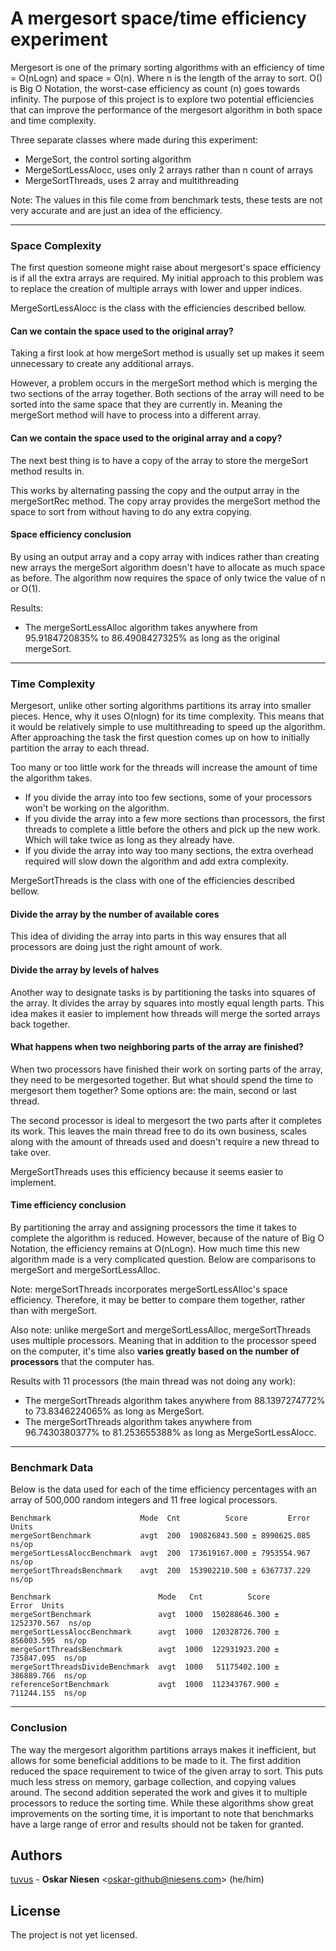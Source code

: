 # A mergesort space/time efficiency experiment
Mergesort is one of the primary sorting algorithms with an efficiency of time = O(nLogn) and space = O(n).
Where n is the length of the array to sort.
O() is Big O Notation, the worst-case efficiency as count (n) goes towards infinity.
The purpose of this project is to explore two potential efficiencies that can improve
the performance of the mergesort algorithm in both space and time complexity.

Three separate classes where made during this experiment:
* MergeSort, the control sorting algorithm
* MergeSortLessAlocc, uses only 2 arrays rather than n count of arrays
* MergeSortThreads, uses 2 array and multithreading

Note: The values in this file come from benchmark tests,
these tests are not very accurate and are just an idea of the efficiency.

---
### Space Complexity
The first question someone might raise about mergesort's space efficiency is if all the extra arrays are required.
My initial approach to this problem was to replace the creation of multiple arrays with lower and upper indices.

MergeSortLessAlocc is the class with the efficiencies described bellow.

#### Can we contain the space used to the original array?
Taking a first look at how mergeSort method is usually set up makes it seem unnecessary to create any additional arrays.

However, a problem occurs in the mergeSort method which is merging the two sections of the array together.
Both sections of the array will need to be sorted into the same space that they are currently in.
Meaning the mergeSort method will have to process into a different array.

#### Can we contain the space used to the original array and a copy?
The next best thing is to have a copy of the array to store the mergeSort method results in.

This works by alternating passing the copy and the output array in the mergeSortRec method.
The copy array provides the mergeSort method the space to sort from without having to do any extra copying.

#### Space efficiency conclusion
By using an output array and a copy array with indices rather than creating new arrays
the mergeSort algorithm doesn't have to allocate as much space as before.
The algorithm now requires the space of only twice the value of n or O(1).

Results:
* The mergeSortLessAlloc algorithm takes anywhere from 95.9184720835%
  to 86.4908427325% as long as the original mergeSort.

---
### Time Complexity
Mergesort, unlike other sorting algorithms partitions its array into smaller pieces.
Hence, why it uses O(nlogn) for its time complexity.
This means that it would be relatively simple to use multithreading to speed up the algorithm.
After approaching the task the first question comes up on how to initially partition the array to each thread.

Too many or too little work for the threads will increase the amount of time the algorithm takes.
* If you divide the array into too few sections, some of your processors won't be working on the algorithm.
* If you divide the array into a few more sections than processors,
  the first threads to complete a little before the others and pick up the new work.
  Which will take twice as long as they already have.
* If you divide the array into way too many sections,
  the extra overhead required will slow down the algorithm and add extra complexity.

MergeSortThreads is the class with one of the efficiencies described bellow.

#### Divide the array by the number of available cores
This idea of dividing the array into parts in this way ensures that all processors are doing just the right amount of work.

#### Divide the array by levels of halves
Another way to designate tasks is by partitioning the tasks into squares of the array.
It divides the array by squares into mostly equal length parts.
This idea makes it easier to implement how threads will merge the sorted arrays back together.

#### What happens when two neighboring parts of the array are finished?
When two processors have finished their work on sorting parts of the array, they need to be mergesorted together.
But what should spend the time to mergesort them together?
Some options are: the main, second or last thread.

The second processor is ideal to mergesort the two parts after it completes its work.
This leaves the main thread free to do its own business,
scales along with the amount of threads used and doesn't require a new thread to take over.

MergeSortThreads uses this efficiency because it seems easier to implement.

#### Time efficiency conclusion
By partitioning the array and assigning processors the time it takes to complete the algorithm is reduced.
However, because of the nature of Big O Notation, the efficiency remains at O(nLogn).
How much time this new algorithm made is a very complicated question.
Below are comparisons to mergeSort and mergeSortLessAlloc.

Note: mergeSortThreads incorporates mergeSortLessAlloc's space efficiency.
Therefore, it may be better to compare them together, rather than with mergeSort.

Also note: unlike mergeSort and mergeSortLessAlloc,
mergeSortThreads uses multiple processors.
Meaning that in addition to the processor speed on the computer,
it's time also **varies greatly based on the number of processors** that the computer has.

Results with 11 processors (the main thread was not doing any work):
* The mergeSortThreads algorithm takes anywhere from 88.1397274772%
  to 73.8346224065% as long as MergeSort.
* The mergeSortThreads algorithm takes anywhere from 96.7430380377%
  to 81.253655388% as long as MergeSortLessAlocc.

---
### Benchmark Data
Below is the data used for each of the time efficiency percentages with an array of 500,000 random integers and 11 free logical processors.

    Benchmark                    Mode  Cnt          Score         Error  Units
    mergeSortBenchmark           avgt  200  190826843.500 ± 8990625.085  ns/op
    mergeSortLessAloccBenchmark  avgt  200  173619167.000 ± 7953554.967  ns/op
    mergeSortThreadsBenchmark    avgt  200  153902210.500 ± 6367737.229  ns/op

    Benchmark                        Mode   Cnt          Score         Error  Units
    mergeSortBenchmark               avgt  1000  150288646.300 ± 1252370.567  ns/op
    mergeSortLessAloccBenchmark      avgt  1000  120328726.700 ±  856003.595  ns/op
    mergeSortThreadsBenchmark        avgt  1000  122931923.200 ±  735847.095  ns/op
    mergeSortThreadsDivideBenchmark  avgt  1000   51175402.100 ±  386889.766  ns/op
    referenceSortBenchmark           avgt  1000  112343767.900 ±  711244.155  ns/op

---
### Conclusion
The way the mergesort algorithm partitions arrays makes it inefficient,
but allows for some beneficial additions to be made to it.
The first addition reduced the space requirement to twice of the given array to sort.
This puts much less stress on memory, garbage collection, and copying values around.
The second addition seperated the work and gives it to multiple processors to reduce the sorting time.
While these algorithms show great improvements on the sorting time,
it is important to note that benchmarks have a large range of error and results should not be taken for granted.


## Authors
[tuvus](https://github.com/tuvus/) -
**Oskar Niesen** <<oskar-github@niesens.com>> (he/him)

## License
The project is not yet licensed.